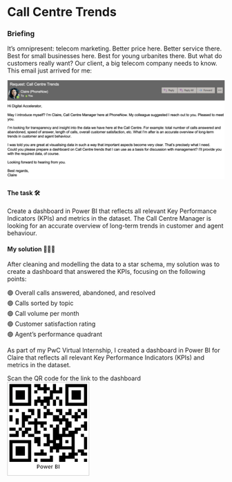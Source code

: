 # Call Centre Trends

### Briefing
It’s omnipresent: telecom marketing. Better price here. Better service there. Best for small businesses here. Best for young urbanites there. But what do customers really want? Our client, a big telecom company needs to know. This email just arrived for me:

![image](https://github.com/AdrijeGuha/Call-Centre-Trends/blob/main/images/232359133-0cb4ddb7-109b-415a-b9ce-2e158cde9150.png?raw=true)

#### The task 🛠️

Create a dashboard in Power BI that reflects all relevant Key Performance Indicators (KPIs) and metrics in the dataset. The Call Centre Manager is looking for an accurate overview of long-term trends in customer and agent behaviour.

#### My solution 👨🏻‍💻

After cleaning and modelling the data to a star schema, my solution was to create a dashboard that answered the KPIs, focusing on the following points:

🟢 Overall calls answered, abandoned, and resolved  
🟢 Calls sorted by topic  
🟢 Call volume per month  
🟢 Customer satisfaction rating  
🟢 Agent’s performance quadrant  

As part of my PwC Virtual Internship, I created a dashboard in Power BI for Claire that reflects all relevant Key Performance Indicators (KPIs) and metrics in the dataset. 

Scan the QR code for the link to the dashboard  
![image](https://github.com/AdrijeGuha/Call-Centre-Trends/blob/main/images/Call%20Center%20Trends.jpg?raw=true)
